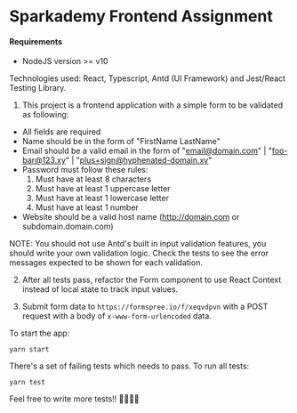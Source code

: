 # Sparkademy Frontend Assignment

#### Requirements
- NodeJS version >= v10

Technologies used: React, Typescript, Antd (UI Framework) and Jest/React Testing Library.

1. This project is a frontend application with a simple form to be validated as following:

- All fields are required
- Name should be in the form of "FirstName LastName"
- Email should be a valid email in the form of "email@domain.com" | "foo-bar@123.xy" | "plus+sign@hyphenated-domain.xy"
- Password must follow these rules:
  1. Must have at least 8 characters
  2. Must have at least 1 uppercase letter
  3. Must have at least 1 lowercase letter
  4. Must have at least 1 number
- Website should be a valid host name (http://domain.com or subdomain.domain.com)

NOTE: You should not use Antd's built in input validation features, you should write your own validation logic.
Check the tests to see the error messages expected to be shown for each validation.

2. After all tests pass, refactor the Form component to use React Context instead of local state to track input values.

3. Submit form data to `https://formspree.io/f/xeqvdpvn` with a POST request with a body of
`x-www-form-urlencoded` data.

To start the app:
```
yarn start
```

There's a set of failing tests which needs to pass.
To run all tests:
```
yarn test
```

Feel free to write more tests!! 💪🧑‍💻🚀
